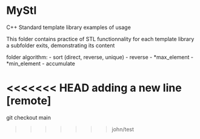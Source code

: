 # MyStl
C++ Standard template library examples of usage

This folder contains practice of STL functionnality
for each template library a subfolder exits, demonstrating its content

folder algorithm:
    - sort (direct, reverse, unique)
    - reverse
    - *max_element
    - *min_element
    - accumulate

<<<<<<< HEAD
adding a new line [remote]
=======
git checkout main
>>>>>>> john/test
